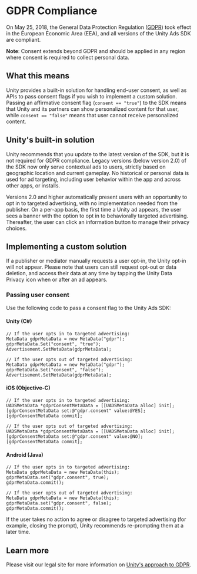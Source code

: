 # GDPR Compliance
On May 25, 2018, the General Data Protection Regulation ([GDPR](https://en.wikipedia.org/wiki/General_Data_Protection_Regulation)) took effect in the European Economic Area (EEA), and all versions of the Unity Ads SDK are compliant.

**Note**: Consent extends beyond GDPR and should be applied in any region where consent is required to collect personal data.

## What this means
Unity provides a built-in solution for handling end-user consent, as well as APIs to pass consent flags if you wish to implement a custom solution. Passing an affirmative consent flag (`consent == "true"`) to the SDK means that Unity and its partners can show personalized content for that user, while `consent == "false"` means that user cannot receive personalized content. 

## Unity's built-in solution
Unity recommends that you update to the latest version of the SDK, but it is not required for GDPR compliance. Legacy versions (below version 2.0) of the SDK now only serve contextual ads to users, strictly based on geographic location and current gameplay. No historical or personal data is used for ad targeting, including user behavior within the app and across other apps, or installs.

Versions 2.0 and higher automatically present users with an opportunity to opt in to targeted advertising, with no implementation needed from the publisher. On a per-app basis, the first time a Unity ad appears, the user sees a banner with the option to opt in to behaviorally targeted advertising. Thereafter, the user can click an information button to manage their privacy choices.

## Implementing a custom solution
If a publisher or mediator manually requests a user opt-in, the Unity opt-in will not appear. Please note that users can still request opt-out or data deletion, and access their data at any time by tapping the Unity Data Privacy icon when or after an ad appears.

### Passing user consent
Use the following code to pass a consent flag to the Unity Ads SDK:

#### Unity (C#)
```
// If the user opts in to targeted advertising:
MetaData gdprMetaData = new MetaData("gdpr");
gdprMetaData.Set("consent", "true");
Advertisement.SetMetaData(gdprMetaData);

// If the user opts out of targeted advertising:
MetaData gdprMetaData = new MetaData("gdpr");
gdprMetaData.Set("consent", "false");
Advertisement.SetMetaData(gdprMetaData);
```

#### iOS (Objective-C)
```
// If the user opts in to targeted advertising:
UADSMetaData *gdprConsentMetaData = [[UADSMetaData alloc] init];
[gdprConsentMetaData set:@"gdpr.consent" value:@YES];
[gdprConsentMetaData commit];

// If the user opts out of targeted advertising:
UADSMetaData *gdprConsentMetaData = [[UADSMetaData alloc] init];
[gdprConsentMetaData set:@"gdpr.consent" value:@NO];
[gdprConsentMetaData commit];
```

#### Android (Java)
```
// If the user opts in to targeted advertising:
MetaData gdprMetaData = new MetaData(this);
gdprMetaData.set("gdpr.consent", true);
gdprMetaData.commit();

// If the user opts out of targeted advertising:
MetaData gdprMetaData = new MetaData(this);
gdprMetaData.set("gdpr.consent", false);
gdprMetaData.commit();
```

If the user takes no action to agree or disagree to targeted advertising (for example, closing the prompt), Unity recommends re-prompting them at a later time.

## Learn more
Please visit our legal site for more information on [Unity's approach to GDPR](https://unity3d.com/legal/gdpr).